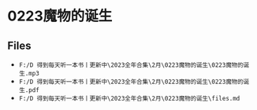 # 0223魔物的诞生

## Files

- `F:/D 得到每天听一本书丨更新中\2023全年合集\2月\0223魔物的诞生\0223魔物的诞生.mp3`
- `F:/D 得到每天听一本书丨更新中\2023全年合集\2月\0223魔物的诞生\0223魔物的诞生.pdf`
- `F:/D 得到每天听一本书丨更新中\2023全年合集\2月\0223魔物的诞生\files.md`

